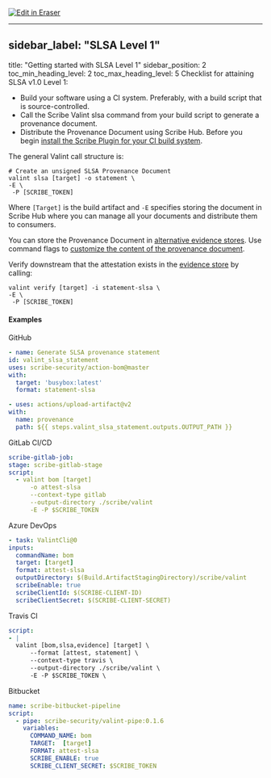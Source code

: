 <p><a target="_blank" href="https://app.eraser.io/workspace/lW5tthuHpuX7RT6MGgM9" id="edit-in-eraser-github-link"><img alt="Edit in Eraser" src="https://firebasestorage.googleapis.com/v0/b/second-petal-295822.appspot.com/o/images%2Fgithub%2FOpen%20in%20Eraser.svg?alt=media&amp;token=968381c8-a7e7-472a-8ed6-4a6626da5501"></a></p>

---

## sidebar_label: "SLSA Level 1"
title: "Getting started with SLSA Level 1"
sidebar_position: 2
toc_min_heading_level: 2
toc_max_heading_level: 5
Checklist for attaining SLSA v1.0 Level 1:

- Build your software using a CI system. Preferably, with a build script that is source-controlled.
- Call the Scribe Valint slsa command from your build script to generate a provenance document.
- Distribute the Provenance Document using Scribe Hub.
Before you begin​ [﻿install the Scribe Plugin for your CI build system](../../integrating-scribe/ci-integrations/).

The general Valint call structure is:

```
# Create an unsigned SLSA Provenance Document
valint slsa [target] -o statement \
-E \
 -P [SCRIBE_TOKEN]
```
Where `[Target]` is the build artifact and `-E` specifies storing the document in Scribe Hub where you can manage all your documents and distribute them to consumers.

You can store the Provenance Document in [﻿alternative evidence stores](../../integrating-scribe/other-evidence-stores).
Use command flags to [﻿customize the content of the provenance document](customizing-provenance).

Verify downstream that the attestation exists in the [﻿evidence store](../../integrating-scribe/other-evidence-stores) by calling:

```
valint verify [target] -i statement-slsa \
-E \
 -P [SCRIBE_TOKEN]
```
#### Examples
 GitHub 

```yaml
- name: Generate SLSA provenance statement
id: valint_slsa_statement
uses: scribe-security/action-bom@master
with:
  target: 'busybox:latest'
  format: statement-slsa

- uses: actions/upload-artifact@v2
with:
  name: provenance
  path: ${{ steps.valint_slsa_statement.outputs.OUTPUT_PATH }}
```
 GitLab CI/CD 

```yaml
scribe-gitlab-job:
stage: scribe-gitlab-stage
script:
  - valint bom [target]
      -o attest-slsa
      --context-type gitlab
      --output-directory ./scribe/valint
      -E -P $SCRIBE_TOKEN
```
 Azure DevOps 

```yaml
- task: ValintCli@0
inputs:
  commandName: bom
  target: [target]
  format: attest-slsa
  outputDirectory: $(Build.ArtifactStagingDirectory)/scribe/valint
  scribeEnable: true
  scribeClientId: $(SCRIBE-CLIENT-ID)
  scribeClientSecret: $(SCRIBE-CLIENT-SECRET)
```
 Travis CI 

```yaml
script:
- |
  valint [bom,slsa,evidence] [target] \
      --format [attest, statement] \
      --context-type travis \
      --output-directory ./scribe/valint \
      -E -P $SCRIBE_TOKEN \
```
 Bitbucket 

```yaml
name: scribe-bitbucket-pipeline
script:      
  - pipe: scribe-security/valint-pipe:0.1.6
    variables:
      COMMAND_NAME: bom
      TARGET:  [target]
      FORMAT: attest-slsa
      SCRIBE_ENABLE: true
      SCRIBE_CLIENT_SECRET: $SCRIBE_TOKEN
```




<!--- Eraser file: https://app.eraser.io/workspace/lW5tthuHpuX7RT6MGgM9 --->